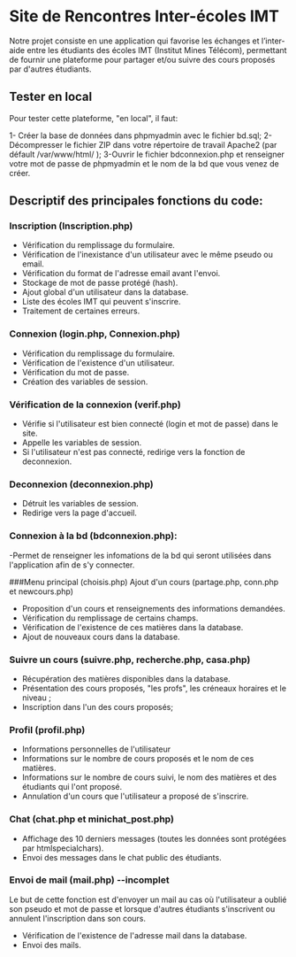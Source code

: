# Site de Rencontres Inter-écoles IMT

Notre projet consiste en une application qui favorise les échanges et l’inter-aide entre les étudiants des écoles IMT (Institut Mines Télécom), permettant de fournir une plateforme pour partager et/ou suivre des cours proposés par d'autres étudiants.

## Tester en local
Pour tester cette plateforme, "en local", il faut:

1- Créer la base de données dans phpmyadmin avec le fichier bd.sql;
2-Décompresser le fichier ZIP dans votre répertoire de travail Apache2 (par défault /var/www/html/ );
3-Ouvrir le fichier bdconnexion.php et renseigner votre mot de passe de phpmyadmin et le nom de la bd que vous venez de créer.

## Descriptif des principales fonctions du code:

### Inscription (Inscription.php)

- Vérification du remplissage du formulaire.
- Vérification de l'inexistance d'un utilisateur avec le même pseudo ou email.
- Vérification du format de l'adresse email avant l'envoi.
- Stockage de mot de passe protégé (hash).
- Ajout global d'un utilisateur dans la database.
- Liste des écoles IMT qui peuvent s'inscrire.
- Traitement de certaines erreurs.

### Connexion (login.php, Connexion.php)

- Vérification du remplissage du formulaire.
- Vérification de l'existence d'un utilisateur.
- Vérification du mot de passe.
- Création des variables de session.

### Vérification de la connexion (verif.php)

- Vérifie si l'utilisateur est bien connecté (login et mot de passe) dans le site.
- Appelle les variables de session.
- Si l'utilisateur n'est pas connecté, redirige vers la fonction de deconnexion.

### Deconnexion (deconnexion.php)

- Détruit les variables de session.
- Redirige vers la page d'accueil.

### Connexion à la bd (bdconnexion.php):

-Permet de renseigner les infomations de la bd qui seront utilisées dans l'application afin de s'y connecter.

###Menu principal (choisis.php)
Ajout d'un cours (partage.php, conn.php et newcours.php)

- Proposition d'un cours et renseignements des informations demandées.
- Vérification du remplissage de certains champs.
- Vérification de l'existence de ces matières dans la database.
- Ajout de nouveaux cours dans la database.

### Suivre un cours (suivre.php, recherche.php, casa.php)

- Récupération des matières disponibles dans la database.
- Présentation des cours proposés, "les profs", les créneaux horaires et le niveau ;
- Inscription dans l'un des cours proposés;

### Profil (profil.php)

- Informations personnelles de l'utilisateur
- Informations sur le nombre de cours proposés et le nom de ces matières.
- Informations sur le nombre de cours suivi, le nom des matières et des étudiants qui l'ont proposé.
- Annulation d'un cours que l'utilisateur a proposé de s'inscrire.

### Chat (chat.php et minichat_post.php)

- Affichage des 10 derniers messages (toutes les données sont protégées par htmlspecialchars).
- Envoi des messages dans le chat public des étudiants.

### Envoi de mail (mail.php) --incomplet
Le but de cette fonction est d'envoyer un mail au cas où l'utilisateur a oublié son pseudo et mot de passe et
lorsque d'autres étudiants s'inscrivent ou annulent l'inscription dans son cours.

- Vérification de l'existence de l'adresse mail dans la database.
- Envoi des mails.





